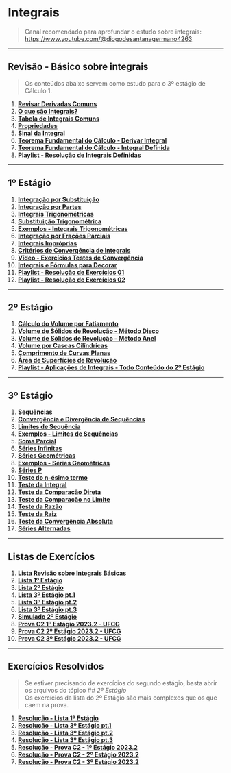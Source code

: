 # Integrais

> Canal recomendado para aprofundar o estudo sobre integrais: https://www.youtube.com/@diogodesantanagermano4263

---
## Revisão - Básico sobre integrais

> Os conteúdos abaixo servem como estudo para o 3º estágio de Cálculo 1.<br>

1. **[Revisar Derivadas Comuns](https://github.com/joao-pedro-angelo/AventurasPi/blob/main/calculo1/pdfs/tabelaDerivadas.pdf)**
2. **[O que são Integrais?](teoria/IntegraisIntroducao.md)**
3. **[Tabela de Integrais Comuns](pdfs/tabelaIntegrais.pdf)**
4. **[Propriedades](teoria/PropriedadesIntegrais.md)**
5. **[Sinal da Integral](teoria/SinalDaIntegral.md)**
6. **[Teorema Fundamental do Cálculo - Derivar Integral](teoria/DerivarIntegral.md)**
7. **[Teorema Fundamental do Cálculo - Integral Definida](teoria/IntegralDefinida.md)**
8. **[Playlist - Resolução de Integrais Definidas](https://www.youtube.com/playlist?list=PLSP4PNEIJatVgEQUSTaSqp4D8I4ZQKcda)**

---
## 1º Estágio

1. **[Integração por Substituição](pdfs/Metodo-da-substituicao.pdf)**
2. **[Integração por Partes](pdfs/Integracao-por-partes.pdf)**
3. **[Integrais Trigonométricas](teoria/SenoCasosEspeciaisDeIntegrais.md)**
4. **[Substituição Trigonométrica](pdfs/SubstituicaoTrigonometrica1.pdf)**
5. **[Exemplos - Integrais Trigonométricas](resolucoes/resolucaoIntegraisTrigonometricas/README.md)**
6. **[Integração por Frações Parciais](pdfs/IntegracaoPorFracoesParciais.pdf)**
7. **[Integrais Impróprias](pdfs/integraisimproprias.pdf)**
8. **[Critérios de Convergência de Integrais](teoria/CriteriosConvergenciaDeIntegrais.md)**
9. **[Vídeo - Exercícios Testes de Convergência](https://youtu.be/7jhEVZt9_z4?list=PLUdN13q_LrwqmIekdg8Ncqp0PsV1MyxYd)**
10. **[Integrais e Fórmulas para Decorar](teoria/Decorar.md)**
11. **[Playlist - Resolução de Exercícios 01](https://www.youtube.com/playlist?list=PLUdN13q_LrwqmIekdg8Ncqp0PsV1MyxYd)**
12. **[Playlist - Resolução de Exercícios 02](https://www.youtube.com/playlist?list=PLhSDZSsofXGNuFTlwweS7yGZRwAeRAX4V)**

---
## 2º Estágio 

1. **[Cálculo do Volume por Fatiamento](resolucoes/resolucaoLista02/volumePorFatiamento.md)**
2. **[Volume de Sólidos de Revolução - Método Disco](resolucoes/resolucaoLista02/volumePorDisco.md)**
3. **[Volume de Sólidos de Revolução - Método Anel](resolucoes/resolucaoLista02/volumeMetodoAnel.md)**
4. **[Volume por Cascas Cilíndricas](resolucoes/resolucaoLista02/volumeCascaCilindrica.md)**
5. **[Comprimento de Curvas Planas](teoria/curvasPlanas.pdf)**
6. **[Área de Superfícies de Revolução](teoria/areaSuperficiesCalc2.pdf)**
7. **[Playlist - Aplicações de Integrais - Todo Conteúdo do 2º Estágio](https://www.youtube.com/playlist?list=PLUdN13q_LrwpyA861yPkeFl6j8UW-37a7)**

---
## 3º Estágio

1. **[Sequências](teoria/sequenciasDefinicao.md)**
2. **[Convergência e Divergência de Sequências](teoria/convergenciaDivergenciaSequencias.md)**
3. **[Limites de Sequência](teoria/limitesDeSequencias.md)**
4. **[Exemplos - Limites de Sequências](teoria/exSequencias.md)**
5. **[Soma Parcial](teoria/somaParcial.md)**
6. **[Séries Infinitas](teoria/seriesInfinitas.md)**
7. **[Séries Geométricas](teoria/seriesGeometricas.md)**
8. **[Exemplos - Séries Geométricas](teoria/exemplosSeriesGeometricas.md)**
9. **[Séries P](teoria/SeriesPTeoria.md)**
10. **[Teste do n-ésimo termo](teoria/testeDoNesimoTermo.md)**
11. **[Teste da Integral](teoria/testeDaIntegral.md)**
12. **[Teste da Comparação Direta](teoria/testeDaComparacaoDireta.md)**
13. **[Teste da Comparação no Limite](teoria/testeDaComparacaoNoLimite.md)**
14. **[Teste da Razão](teoria/testeDaRazao.md)**
15. **[Teste da Raiz](teoria/testeDaRaiz.md)**
16. **[Teste da Convergência Absoluta](teoria/testeDaConvergenciaAbsoluta.md)**
17. **[Séries Alternadas](teoria/SeriesAlternadasTeoria.md)**

---
## Listas de Exercícios

1. **[Lista Revisão sobre Integrais Básicas](pdfs/IntegraisEx01.pdf)**
2. **[Lista 1º Estágio](pdfs/Lista1.pdf)**
3. **[Lista 2º Estágio](pdfs/Lista2.pdf)**
4. **[Lista 3º Estágio pt.1](pdfs/Lista3.pdf)**
5. **[Lista 3º Estágio pt.2](pdfs/Lista4.pdf)**
6. **[Lista 3º Estágio pt.3](pdfs/lista05SeriesAlternadas.png)**
7. **[Simulado 2º Estágio](pdfs/simulado_calculo_integral.md)**
8. **[Prova C2 1º Estágio 2023.2 - UFCG](pdfs/calc2prova1.pdf)**
9. **[Prova C2 2º Estágio 2023.2 - UFCG](pdfs/calc2prova2.pdf)**
10. **[Prova C2 3º Estágio 2023.2 - UFCG](pdfs/teste3-20232.pdf)**

---
## Exercícios Resolvidos

> Se estiver precisando de exercícios do segundo estágio, basta abrir os arquivos do tópico *## 2º Estágio*<br>
> Os exercícios da lista do 2º Estágio são mais complexos que os que caem na prova.

1. **[Resolução - Lista 1º Estágio](resolucoes/resolucaoLista01/README.md)**
2. **[Resolução - Lista 3º Estágio pt.1](resolucoes/resolucaoLista03/README.md)**
3. **[Resolução - Lista 3º Estágio pt.2](resolucoes/resolucaoLista04/README.md)**
4. **[Resolução - Lista 3º Estágio pt.3](resolucoes/resolucaoLista05/README.md)**
5. **[Resolução - Prova C2 - 1º Estágio 2023.2](pdfs/calc2Prova1Resol.jpeg)**
6. **[Resolução - Prova C2 - 2º Estágio 2023.2](pdfs/calc2Prova2Resol.jpeg)**
7. **[Resolução - Prova C2 - 3º Estágio 2023.2](resolucoes/resolucaoProva3/README.md)**
